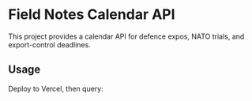 # Field Notes Calendar API

This project provides a calendar API for defence expos, NATO trials, and export-control deadlines.

## Usage

Deploy to Vercel, then query:

